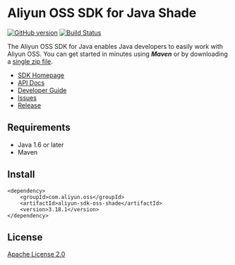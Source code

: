 # Aliyun OSS SDK for Java Shade

[![GitHub version](https://badge.fury.io/gh/aliyun%2Faliyun-oss-java-sdk.svg)](https://badge.fury.io/gh/aliyun%2Faliyun-oss-java-sdk)
[![Build Status](https://travis-ci.org/aliyun/aliyun-oss-java-sdk.svg?branch=master)](https://travis-ci.org/aliyun/aliyun-oss-java-sdk)

The Aliyun OSS SDK for Java enables Java developers to easily work with Aliyun OSS. You can get started in minutes using ***Maven*** or by downloading a [single zip file](https://help.aliyun.com/document_detail/32170.html).

- [SDK Homepage](https://help.aliyun.com/document_detail/32008.html)
- [API Docs](https://gosspublic.alicdn.com/AliyunJavaSDK/latest/javadoc/index.html)
- [Developer Guide](https://help.aliyun.com/document_detail/31827.html)
- [Issues](https://github.com/aliyun/aliyun-oss-java-sdk/issues)
- [Release](https://github.com/aliyun/aliyun-oss-java-sdk/releases)

## Requirements

- Java 1.6 or later
- Maven

## Install

```
<dependency>
    <groupId>com.aliyun.oss</groupId>
    <artifactId>aliyun-sdk-oss-shade</artifactId>
    <version>3.18.1</version>
</dependency>
```

## License

[Apache License 2.0](https://www.apache.org/licenses/LICENSE-2.0.html)
